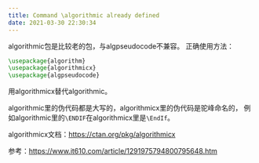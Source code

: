 ```yaml
---
title: Command \algorithmic already defined
date: 2021-03-30 22:30:34
---
```


algorithmic包是比较老的包，与algpseudocode不兼容。
正确使用方法：
```tex
\usepackage{algorithm}
\usepackage{algorithmicx}
\usepackage{algpseudocode}
```
用algorithmicx替代algorithmic。

algorithmic里的伪代码都是大写的，algorithmicx里的伪代码是驼峰命名的，
例如algorithmic里的```\ENDIF```在algorithmicx里是```\EndIf```。

algorithmicx文档：<https://ctan.org/pkg/algorithmicx>

参考：<https://www.it610.com/article/1291975794800795648.htm>
